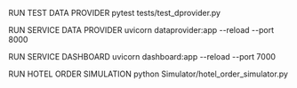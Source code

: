 
RUN TEST DATA PROVIDER
pytest tests/test_dprovider.py

RUN SERVICE DATA PROVIDER
uvicorn dataprovider:app --reload --port 8000

RUN SERVICE DASHBOARD
uvicorn dashboard:app --reload --port 7000

RUN HOTEL ORDER SIMULATION 
python Simulator/hotel_order_simulator.py